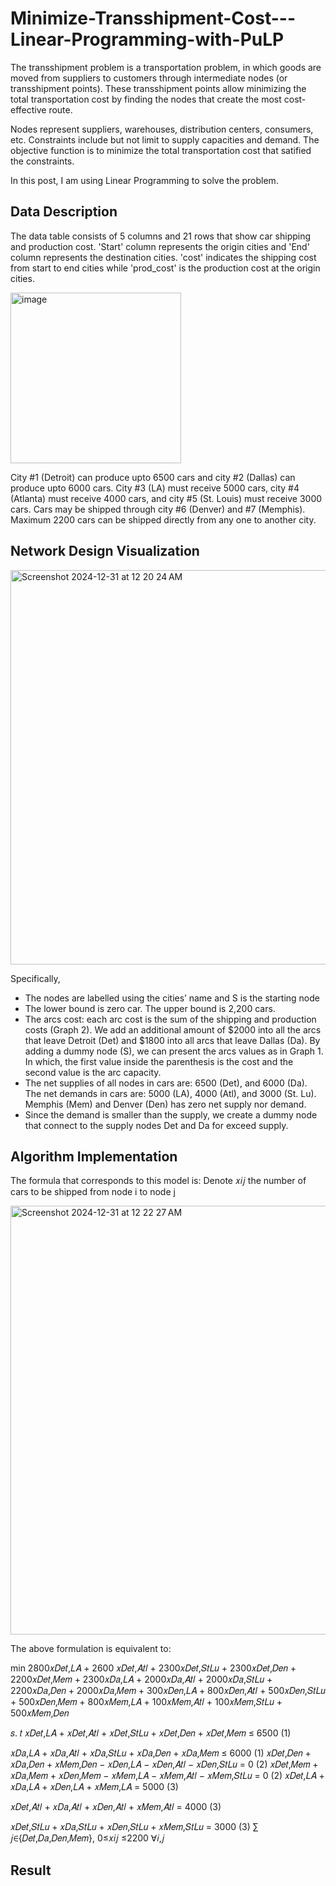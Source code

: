 # Minimize-Transshipment-Cost---Linear-Programming-with-PuLP

The transshipment problem is a transportation problem, in which goods are moved from suppliers to customers through intermediate nodes (or transshipment points). These transshipment points allow minimizing the total transportation cost by finding the nodes that create the most cost-effective route. 

Nodes represent suppliers, warehouses, distribution centers, consumers, etc. Constraints include but not limit to supply capacities and demand. The objective function is to minimize the total transportation cost that satified the constraints. 

In this post, I am using Linear Programming to solve the problem.

## Data Description

The data table consists of 5 columns and 21 rows that show car shipping and production cost. 'Start' column represents the origin cities and 'End' column represents the destination cities. 'cost' indicates the shipping cost from start to end cities while 'prod_cost' is the production cost at the origin cities.

<img width="273" alt="image" src="https://github.com/user-attachments/assets/860ccfdb-6cd9-4633-8ed0-56e48f786226" />

City #1 (Detroit) can produce upto 6500 cars and city #2 (Dallas) can produce upto 6000 cars. City #3 (LA) must receive 5000 cars, city #4 (Atlanta) must receive 4000 cars, and city #5 (St. Louis) must receive  3000 cars. Cars may be shipped through city #6 (Denver) and #7 (Memphis). Maximum 2200 cars can be shipped directly from any one to another city.

## Network Design Visualization

<img width="631" alt="Screenshot 2024-12-31 at 12 20 24 AM" src="https://github.com/user-attachments/assets/2dfb510e-efc0-4aa1-aaad-8725b219d425" />

Specifically,
- The nodes are labelled using the cities’ name and S is the starting node
- The lower bound is zero car. The upper bound is 2,200 cars.
- The arcs cost: each arc cost is the sum of the shipping and production costs (Graph 2). We add an additional amount of $2000 into all the arcs that leave Detroit (Det) and $1800 into all arcs that leave Dallas (Da). By adding a dummy node (S), we can present the arcs values as in Graph 1. In which, the first value inside the parenthesis is the cost and the second value is the arc capacity.
- The net supplies of all nodes in cars are: 6500 (Det), and 6000 (Da). The net demands in cars are: 5000 (LA), 4000 (Atl), and 3000 (St. Lu). Memphis (Mem) and Denver (Den) has zero net supply nor demand.
- Since the demand is smaller than the supply, we create a dummy node that connect to the supply nodes Det and Da for exceed supply.

## Algorithm Implementation

The formula that corresponds to this model is:
Denote 𝑥𝑖𝑗 the number of cars to be shipped from node i to node j

<img width="686" alt="Screenshot 2024-12-31 at 12 22 27 AM" src="https://github.com/user-attachments/assets/bb6bf37c-599c-4d27-b4d4-463f53b214a5" />

The above formulation is equivalent to:

min 2800𝑥𝐷𝑒𝑡,𝐿𝐴 + 2600 𝑥𝐷𝑒𝑡,𝐴𝑡𝑙 + 2300𝑥𝐷𝑒𝑡,𝑆𝑡𝐿𝑢 + 2300𝑥𝐷𝑒𝑡,𝐷𝑒𝑛 + 2200𝑥𝐷𝑒𝑡,𝑀𝑒𝑚 + 2300𝑥𝐷𝑎,𝐿𝐴 + 2000𝑥𝐷𝑎,𝐴𝑡𝑙 + 2000𝑥𝐷𝑎,𝑆𝑡𝐿𝑢 + 2200𝑥𝐷𝑎,𝐷𝑒𝑛 + 2000𝑥𝐷𝑎,𝑀𝑒𝑚 + 300𝑥𝐷𝑒𝑛,𝐿𝐴 + 800𝑥𝐷𝑒𝑛,𝐴𝑡𝑙 + 500𝑥𝐷𝑒𝑛,𝑆𝑡𝐿𝑢 + 500𝑥𝐷𝑒𝑛,𝑀𝑒𝑚 + 800𝑥𝑀𝑒𝑚,𝐿𝐴 + 100𝑥𝑀𝑒𝑚,𝐴𝑡𝑙 + 100𝑥𝑀𝑒𝑚,𝑆𝑡𝐿𝑢 + 500𝑥𝑀𝑒𝑚,𝐷𝑒𝑛

𝑠. 𝑡 𝑥𝐷𝑒𝑡,𝐿𝐴 + 𝑥𝐷𝑒𝑡,𝐴𝑡𝑙 + 𝑥𝐷𝑒𝑡,𝑆𝑡𝐿𝑢 + 𝑥𝐷𝑒𝑡,𝐷𝑒𝑛 + 𝑥𝐷𝑒𝑡,𝑀𝑒𝑚 ≤ 6500 (1)

𝑥𝐷𝑎,𝐿𝐴 + 𝑥𝐷𝑎,𝐴𝑡𝑙 + 𝑥𝐷𝑎,𝑆𝑡𝐿𝑢 + 𝑥𝐷𝑎,𝐷𝑒𝑛 + 𝑥𝐷𝑎,𝑀𝑒𝑚 ≤ 6000 (1)
𝑥𝐷𝑒𝑡,𝐷𝑒𝑛 + 𝑥𝐷𝑎,𝐷𝑒𝑛 + 𝑥𝑀𝑒𝑚,𝐷𝑒𝑛 − 𝑥𝐷𝑒𝑛,𝐿𝐴 − 𝑥𝐷𝑒𝑛,𝐴𝑡𝑙 − 𝑥𝐷𝑒𝑛,𝑆𝑡𝐿𝑢 = 0 (2)
𝑥𝐷𝑒𝑡,𝑀𝑒𝑚 + 𝑥𝐷𝑎,𝑀𝑒𝑚 + 𝑥𝐷𝑒𝑛,𝑀𝑒𝑚 − 𝑥𝑀𝑒𝑚,𝐿𝐴 − 𝑥𝑀𝑒𝑚,𝐴𝑡𝑙 − 𝑥𝑀𝑒𝑚,𝑆𝑡𝐿𝑢 = 0 (2)
𝑥𝐷𝑒𝑡,𝐿𝐴 + 𝑥𝐷𝑎,𝐿𝐴 + 𝑥𝐷𝑒𝑛,𝐿𝐴 + 𝑥𝑀𝑒𝑚,𝐿𝐴 = 5000 (3)

𝑥𝐷𝑒𝑡,𝐴𝑡𝑙 + 𝑥𝐷𝑎,𝐴𝑡𝑙 + 𝑥𝐷𝑒𝑛,𝐴𝑡𝑙 + 𝑥𝑀𝑒𝑚,𝐴𝑡𝑙 = 4000 (3)

𝑥𝐷𝑒𝑡,𝑆𝑡𝐿𝑢 + 𝑥𝐷𝑎,𝑆𝑡𝐿𝑢 + 𝑥𝐷𝑒𝑛,𝑆𝑡𝐿𝑢 + 𝑥𝑀𝑒𝑚,𝑆𝑡𝐿𝑢 = 3000 (3)
∑ 𝑗∈{𝐷𝑒𝑡,𝐷𝑎,𝐷𝑒𝑛,𝑀𝑒𝑚},
0≤𝑥𝑖𝑗 ≤2200 ∀𝑖,𝑗

## Result
